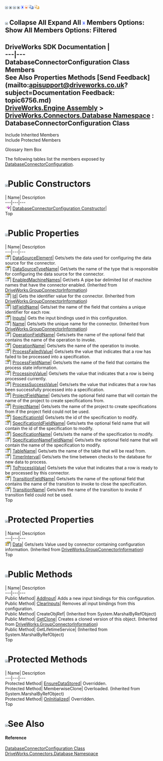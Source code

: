 ![](dotnetimages/collapse.gif) ![](dotnetimages/expand.gif) ![](dotnetimages/collapse.gif) ![](dotnetimages/expand.gif) ![](dotnetimages/drpdown.gif) ![](dotnetimages/drpdown_orange.gif) ![](dotnetimages/copycode.gif) ![](dotnetimages/copycodeHighlight.gif)

![](dotnetimages/collapse.gif) Collapse All Expand All ![](dotnetimages/drpdown.gif) Members Options: Show All  Members Options: Filtered   
---  
DriveWorks SDK Documentation  |   
---|---  
DatabaseConnectorConfiguration Class Members   
See Also Properties Methods [Send Feedback](mailto:apisupport@driveworks.co.uk?subject=Documentation Feedback: topic6756.md)  
[DriveWorks.Engine Assembly](topic2156.md) > [DriveWorks.Connectors.Database Namespace](topic6754.md) : DatabaseConnectorConfiguration Class  
---  
  
Include Inherited Members    
Include Protected Members  


Glossary Item Box

The following tables list the members exposed by [DatabaseConnectorConfiguration](topic6756.md).

# ![](dotnetimages/collapse.gif)Public Constructors

| Name| Description  
---|---|---  
![Public Constructor](dotnetimages/publicConstructor.gif)| [DatabaseConnectorConfiguration Constructor](topic6762.md)|   
Top

# ![](dotnetimages/collapse.gif)Public Properties

| Name| Description  
---|---|---  
![Public Property](dotnetimages/publicProperty.gif)| [DataSourceElement](topic6767.md)| Gets/sets the data used for configuring the data source for the connector.   
![Public Property](dotnetimages/publicProperty.gif)| [DataSourceTypeName](topic6768.md)| Get/sets the name of the type that is responsible for configuring the data source for the connector.   
![Public Property](dotnetimages/publicProperty.gif)| [EnabledMachineNames](topic3094.md)| Get/sets A pipe bar delimited list of machine names that have the connector enabled. (Inherited from [DriveWorks.GroupConnectorInformation](topic3084.md))  
![Public Property](dotnetimages/publicProperty.gif)| [Id](topic3095.md)| Gets the identifier value for the connector. (Inherited from [DriveWorks.GroupConnectorInformation](topic3084.md))  
![Public Property](dotnetimages/publicProperty.gif)| [IdFieldName](topic6769.md)| Gets/set the name of the field that contains a unique identifier for each row.   
![Public Property](dotnetimages/publicProperty.gif)| [Inputs](topic6770.md)| Gets the input bindings used in this configuration.   
![Public Property](dotnetimages/publicProperty.gif)| [Name](topic3096.md)| Gets/sets the unique name for the connector. (Inherited from [DriveWorks.GroupConnectorInformation](topic3084.md))  
![Public Property](dotnetimages/publicProperty.gif)| [OperationFieldName](topic6771.md)| Gets/sets the name of the optional field that contains the name of the operation to invoke.   
![Public Property](dotnetimages/publicProperty.gif)| [OperationName](topic6772.md)| Gets/sets the name of the operation to invoke.   
![Public Property](dotnetimages/publicProperty.gif)| [ProcessFailedValue](topic6773.md)| Gets/sets the value that indicates that a row has failed to be processed into a specification.   
![Public Property](dotnetimages/publicProperty.gif)| [ProcessFieldName](topic6774.md)| Gets/sets the name of the field that contains the process state information.   
![Public Property](dotnetimages/publicProperty.gif)| [ProcessingValue](topic6775.md)| Gets/sets the value that indicates that a row is being processed currently.   
![Public Property](dotnetimages/publicProperty.gif)| [ProcessSuccessValue](topic6776.md)| Gets/sets the value that indicates that a row has been successfully processed into a specification.   
![Public Property](dotnetimages/publicProperty.gif)| [ProjectFieldName](topic6777.md)| Gets/sets the optional field name that will contain the name of the project to create specifications from.   
![Public Property](dotnetimages/publicProperty.gif)| [ProjectName](topic6778.md)| Gets/sets the name of the project to create specifications from if the project field could not be used.   
![Public Property](dotnetimages/publicProperty.gif)| [SpecificationId](topic6779.md)| Gets/sets the id of the specification to modify.   
![Public Property](dotnetimages/publicProperty.gif)| [SpecificationIdFieldName](topic6780.md)| Gets/sets the optional field name that will contain the id of the specification to modify.   
![Public Property](dotnetimages/publicProperty.gif)| [SpecificationName](topic6781.md)| Gets/sets the name of the specification to modify.   
![Public Property](dotnetimages/publicProperty.gif)| [SpecificationNameFieldName](topic6782.md)| Gets/sets the optional field name that will contain the name of the specification to modify.   
![Public Property](dotnetimages/publicProperty.gif)| [TableName](topic6783.md)| Gets/sets the name of the table that will be read from.   
![Public Property](dotnetimages/publicProperty.gif)| [TimerInterval](topic6784.md)| Gets/sets the time between checks to the database for new data to process.   
![Public Property](dotnetimages/publicProperty.gif)| [ToProcessValue](topic6785.md)| Gets/sets the value that indicates that a row is ready to be processed by this connector.   
![Public Property](dotnetimages/publicProperty.gif)| [TransitionFieldName](topic6786.md)| Gets/sets the name of the optional field that contains the name of the transition to invoke to close the specification.   
![Public Property](dotnetimages/publicProperty.gif)| [TransitionName](topic6787.md)| Gets/sets the name of the transition to invoke if transition field could not be used.   
Top

# ![](dotnetimages/collapse.gif)Protected Properties

| Name| Description  
---|---|---  
![Protected Property](dotnetimages/protectedProperty.gif)| [Data](topic3093.md)| Gets/sets Value used by connector containing configuration information. (Inherited from [DriveWorks.GroupConnectorInformation](topic3084.md))  
Top

# ![](dotnetimages/collapse.gif)Public Methods

| Name| Description  
---|---|---  
Public Method| [AddInput](topic6763.md)| Adds a new input bindings for this configuration.   
Public Method| [ClearInputs](topic6764.md)| Removes all input bindings from this configuration.   
Public Method| CreateObjRef|  (Inherited from System.MarshalByRefObject)  
Public Method| [GetClone](topic3091.md)| Creates a cloned version of this object. (Inherited from [DriveWorks.GroupConnectorInformation](topic3084.md))  
Public Method| GetLifetimeService|  (Inherited from System.MarshalByRefObject)  
Top

# ![](dotnetimages/collapse.gif)Protected Methods

| Name| Description  
---|---|---  
Protected Method| [EnsureDataStored](topic6765.md)| Overridden.   
Protected Method| MemberwiseClone| Overloaded. (Inherited from System.MarshalByRefObject)  
Protected Method| [OnInitialized](topic6766.md)| Overridden.   
Top

# ![](dotnetimages/collapse.gif)See Also

#### Reference

[DatabaseConnectorConfiguration Class](topic6756.md)   
[DriveWorks.Connectors.Database Namespace](topic6754.md)


